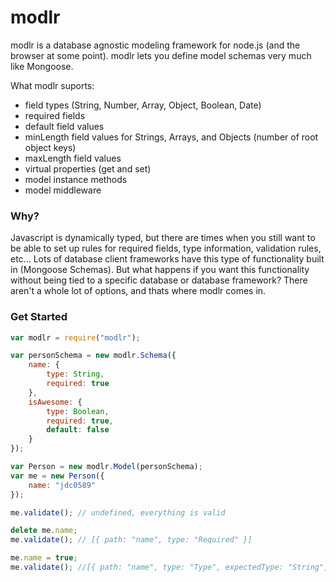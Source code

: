 modlr
=====
modlr is a database agnostic modeling framework for node.js (and the browser at some point). modlr lets you define model schemas very much like Mongoose.

What modlr suports:
- field types (String, Number, Array, Object, Boolean, Date)
- required fields
- default field values
- minLength field values for Strings, Arrays, and Objects (number of root object keys)
- maxLength field values
- virtual properties (get and set)
- model instance methods
- model middleware

### Why?
Javascript is dynamically typed, but there are times when you still want to be able to set up rules for required fields, type information, validation rules, etc... Lots of database client frameworks have this type of functionality built in (Mongoose Schemas). But what happens if you want this functionality without being tied to a specific database or database framework? There aren't a whole lot of options, and thats where modlr comes in.

### Get Started
```javascript
var modlr = require("modlr");

var personSchema = new modlr.Schema({
	name: {
		type: String,
		required: true
	},
	isAwesome: {
		type: Boolean,
		required: true,
		default: false
	}
});

var Person = new modlr.Model(personSchema);
var me = new Person({
	name: "jdc0589"
});

me.validate(); // undefined, everything is valid

delete me.name;
me.validate(); // [{ path: "name", type: "Required" }]

me.name = true;
me.validate(); //[{ path: "name", type: "Type", expectedType: "String",  }]



```

